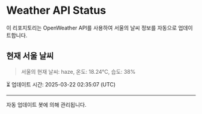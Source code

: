 
# Weather API Status

이 리포지토리는 OpenWeather API를 사용하여 서울의 날씨 정보를 자동으로 업데이트합니다.

## 현재 서울 날씨
> 서울의 현재 날씨: haze, 온도: 18.24°C, 습도: 38%

⏳ 업데이트 시간: 2025-03-22 02:35:07 (UTC)

---
자동 업데이트 봇에 의해 관리됩니다.
